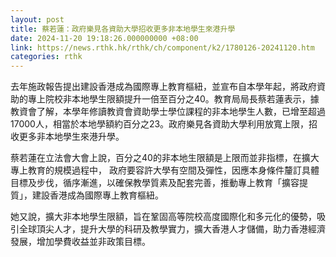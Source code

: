 ```yaml
---
layout: post
title: 蔡若蓮：政府樂見各資助大學招收更多非本地學生來港升學
date: 2024-11-20 19:18:26.000000000 +08:00
link: https://news.rthk.hk/rthk/ch/component/k2/1780126-20241120.htm
categories: rthk
---
```


去年施政報告提出建設香港成為國際專上教育樞紐，並宣布自本學年起，將政府資助的專上院校非本地學生限額提升一倍至百分之40。教育局局長蔡若蓮表示，據教資會了解，本學年修讀教資會資助學士學位課程的非本地學生人數，已增至超過17000人，相當於本地學額約百分之23。政府樂見各資助大學利用放寬上限，招收更多非本地學生來港升學。

蔡若蓮在立法會大會上說，百分之40的非本地生限額是上限而並非指標，在擴大專上教育的規模過程中， 政府要容許大學有空間及彈性，因應本身條件釐訂具體目標及步伐，循序漸進，以確保教學質素及配套完善，推動專上教育「擴容提質」，建設香港成為國際專上教育樞紐。

她又說，擴大非本地學生限額，旨在鞏固高等院校高度國際化和多元化的優勢，吸引全球頂尖人才，提升大學的科研及教學實力，擴大香港人才儲備，助力香港經濟發展，增加學費收益並非政策目標。
